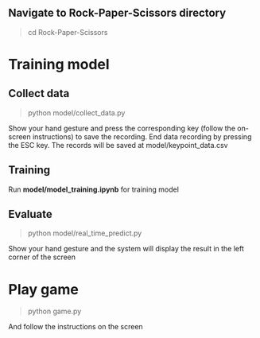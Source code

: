 ## Navigate to Rock-Paper-Scissors directory
> cd Rock-Paper-Scissors
# Training model

## Collect data

> python model/collect_data.py

Show your hand gesture and press the corresponding key (follow the on-screen instructions) to save the recording. End data recording by pressing the ESC key. The records will be saved at model/keypoint_data.csv

## Training

Run  **model/model_training.ipynb** for training model

## Evaluate

> python model/real_time_predict.py

Show your hand gesture and the system will display the result in the left corner of the screen

# Play game

> python game.py

And follow the instructions on the screen

